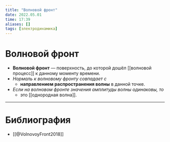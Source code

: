 ```yaml
---
title: "Волновой фронт"
date: 2022.05.01
time: 17:39
aliases: []
tags: [электродинамика]
---
```


# Волновой фронт

- **Волновой фронт** — поверхность, до которой дошёл [[волновой процесс]] к данному моменту времени.
- *Нормаль к волновому фронту совпадает с*
	- **направлением распространения волны** в данной точке.
- *Если на волновом фронте значения амплитуды волны одинаковы, то*
	- это [[однородная волна]].

---

# Библиография

- [[@VolnovoyFront2018]]